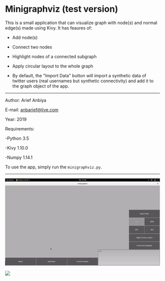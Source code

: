# Minigraphviz (test version)

This is a small application that can visualize graph with node(s) and normal edge(s) made using Kivy. It has feaures of:

- Add node(s)

- Connect two nodes

- Highlight nodes of a connected subgraph

- Apply circular layout to the whole graph

- By default, the "Import Data" button will import a synthetic data of twitter users (real usernames but synthetic connectivity) and add it to the graph object of the app.

-----

Author: Arief Anbiya 

E-mail: anbarief@live.com

Year: 2019

Requirements:

-Python 3.5

-Kivy 1.10.0

-Numpy 1.14.1

To use the app, simply run the `minigraphviz.py`.

-----

![](demo1.gif)

![](demo2.gif)
